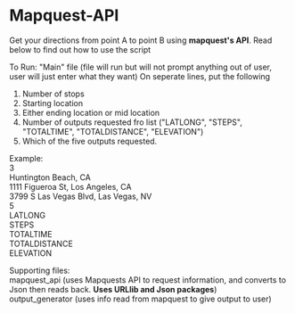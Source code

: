 # Mapquest-API
Get your directions from point A to point B using **mapquest's API**. Read below to find out how to use the script

To Run: "Main" file (file will run but will not prompt anything out of user, user will just enter what they want) 
  On seperate lines, put the following  
  1. Number of stops
  2. Starting location
  3. Either ending location or mid location
  4. Number of outputs requested fro list ("LATLONG", "STEPS", "TOTALTIME", "TOTALDISTANCE", "ELEVATION")
  5. Which of the five outputs requested.
  
Example:   
3  
Huntington Beach, CA  
1111 Figueroa St, Los Angeles, CA  
3799 S Las Vegas Blvd, Las Vegas, NV  
5  
LATLONG  
STEPS  
TOTALTIME  
TOTALDISTANCE  
ELEVATION  

Supporting files:  
mapquest_api (uses Mapquests API to request information, and converts to Json then reads back. **Uses URLlib and Json packages**)  
output_generator (uses info read from mapquest to give output to user)

